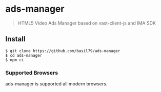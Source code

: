 # ads-manager

> HTML5 Video Ads Manager based on vast-client-js and IMA SDK

## Install

    $ git clone https://github.com/basil79/ads-manager
    $ cd ads-manager
    $ npm ci


### Supported Browsers

ads-manager is supported all modern browsers.
